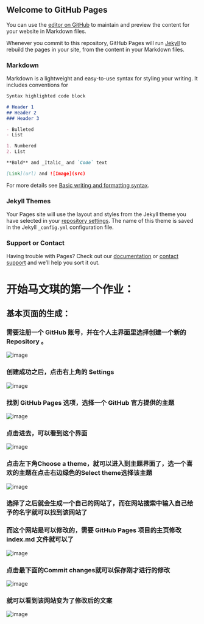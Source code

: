## Welcome to GitHub Pages

You can use the [editor on GitHub](https://github.com/mwq635245667/mawenqi20192123007.github.io/edit/gh-pages/index.md) to maintain and preview the content for your website in Markdown files.

Whenever you commit to this repository, GitHub Pages will run [Jekyll](https://jekyllrb.com/) to rebuild the pages in your site, from the content in your Markdown files.

### Markdown

Markdown is a lightweight and easy-to-use syntax for styling your writing. It includes conventions for

```markdown
Syntax highlighted code block

# Header 1
## Header 2
### Header 3

- Bulleted
- List

1. Numbered
2. List

**Bold** and _Italic_ and `Code` text

[Link](url) and ![Image](src)
```

For more details see [Basic writing and formatting syntax](https://docs.github.com/en/github/writing-on-github/getting-started-with-writing-and-formatting-on-github/basic-writing-and-formatting-syntax).

### Jekyll Themes

Your Pages site will use the layout and styles from the Jekyll theme you have selected in your [repository settings](https://github.com/mwq635245667/mawenqi20192123007.github.io/settings/pages). The name of this theme is saved in the Jekyll `_config.yml` configuration file.

### Support or Contact

Having trouble with Pages? Check out our [documentation](https://docs.github.com/categories/github-pages-basics/) or [contact support](https://support.github.com/contact) and we’ll help you sort it out.





# 开始马文琪的第一个作业：
## 基本页面的生成：
### 需要注册一个 GitHub 账号，并在个人主界面里选择创建一个新的 Repository 。
![image](https://user-images.githubusercontent.com/94776341/142973964-8d66dca2-e840-4520-b4fc-d26e38213ff0.png)
### 创建成功之后，点击右上角的 Settings
![image](https://user-images.githubusercontent.com/94776341/142974054-e968eaeb-ff89-47cc-916e-8b46f06093ac.png)
### 找到 GitHub Pages 选项，选择一个 GitHub 官方提供的主题
![image](https://user-images.githubusercontent.com/94776341/142974115-749bd9fb-85bd-4ea8-89d9-fdd2fe434686.png)
### 点击进去，可以看到这个界面
![image](https://user-images.githubusercontent.com/94776341/142974236-e5b4bce6-a4b6-4136-bac6-178466d9603c.png)
### 点击左下角Choose a theme，就可以进入到主题界面了，选一个喜欢的主题在点击右边绿色的Select theme选择该主题
![image](https://user-images.githubusercontent.com/94776341/142974304-f595158e-0e5f-4fe2-a011-7e1f374507d0.png)
### 选择了之后就会生成一个自己的网站了，而在网站搜索中输入自己给予的名字就可以找到该网站了
### 而这个网站是可以修改的，需要 GitHub Pages 项目的主页修改 index.md 文件就可以了
![image](https://user-images.githubusercontent.com/94776341/142974759-935b0043-1eaa-4b1d-9b96-4358314bd56e.png)
### 点击最下面的Commit changes就可以保存刚才进行的修改
![image](https://user-images.githubusercontent.com/94776341/142974854-1a3a9835-513b-4773-9a66-87273506f2b6.png)
### 就可以看到该网站变为了修改后的文案
![image](https://user-images.githubusercontent.com/94776341/142974937-365e9a7e-7b15-42c6-96b7-8182af7a10a6.png)
